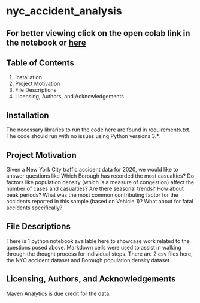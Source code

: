# nyc_accident_analysis

## For better viewing click on the open colab link in the notebook or <a href='https://colab.research.google.com/github/al-dayviid21/nyc_accident_analysis/blob/main/traffic_accident.ipynb'>here</a>

## Table of Contents
  1. Installation
  2. Project Motivation
  3. File Descriptions
  4. Licensing, Authors, and Acknowledgements

## Installation
The necessary libraries to run the code here are found in requirements.txt. The code should run with no issues using Python versions 3.*.

## Project Motivation
Given a New York City traffic accident data for 2020, we would like to answer questions like Which Borough has recorded the most casualties? Do factors like population density (which is a measure of congestion) affect the number of cases and casualties? Are there seasonal trends? How about peak periods? What was the most common contributing factor for the accidents reported in this sample (based on Vehicle 1)? What about for fatal accidents specifically? 

## File Descriptions
There is 1 python notebook available here to showcase work related to the questions posed above. Markdown cells were used to assist in walking through the thought process for individual steps. There are 2 csv files here; the NYC accident dataset and Borough population density dataset.

## Licensing, Authors, and Acknowledgements
Maven Analytics is due credit for the data.
